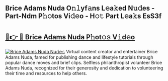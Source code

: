## Brice Adams Nuda O𝚗𝚕yf𝚊ns L𝚎a𝚔ed N𝚞𝚍es - Part-Ndm P𝚑𝚘tos Vi𝚍𝚎o - H𝚘𝚝 Part L𝚎a𝚔s EsS3f

# <h2><a href="http://kfcvd65.oniu.top/?m=Brice+Adams+Nuda">🔗👉 🔴 Brice Adams Nuda P𝚑ot𝚘𝚜 V𝚒d𝚎o</a></h2>

[![Brice Adams Nuda Nu𝚍e𝚜](https://i.imgur.com/0qMVB7G.gif)](http://kfcvd65.oniu.top/?m=Brice+Adams+Nuda)
Virtual content creator and entertainer Brice Adams Nuda, famed for publishing dance and lifestyle tutorials through popular dance moves and brief clips. Selfless philanthropist volunteer Brice Adams Nuda, recognized for their generosity and dedication to volunteering their time and resources to help others.  
